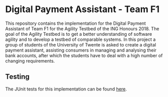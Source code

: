 # Digital Payment Assistant - Team F1

This repository contains the implementation for the Digital Payment Assistant of Team F1 for the Agility Testbed of the ING Honours 2018. The goal of the Agility Testbed is to get a better understanding of software agility and to develop a testbed of comparable systems. In this project a group of students of the University of Twente is asked to create a digital payment assistant, assisting consumers in managing and analysing their bank accounts, after which the students have to deal with a high number of changing requirements.

## Testing

The JUnit tests for this implementation can be found [here](https://github.com/agilitytestbed/Team-F1-Tests).